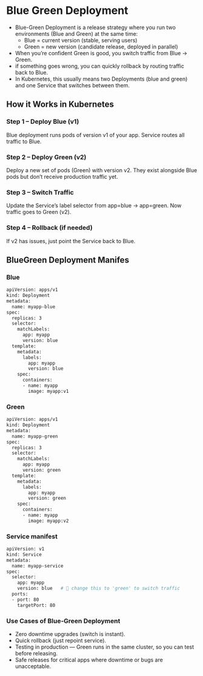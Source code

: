 # Blue Green Deployment
- Blue-Green Deployment is a release strategy where you run two environments (Blue and Green) at the same time:
  - Blue = current version (stable, serving users)
  - Green = new version (candidate release, deployed in parallel)
- When you’re confident Green is good, you switch traffic from Blue → Green.
- if something goes wrong, you can quickly rollback by routing traffic back to Blue.
- In Kubernetes, this usually means two Deployments (blue and green) and one Service that switches between them.


## How it Works in Kubernetes
### Step 1 – Deploy Blue (v1)
Blue deployment runs pods of version v1 of your app.
Service routes all traffic to Blue.

### Step 2 – Deploy Green (v2)
Deploy a new set of pods (Green) with version v2.
They exist alongside Blue pods but don’t receive production traffic yet.

### Step 3 – Switch Traffic
Update the Service’s label selector from app=blue → app=green.
Now traffic goes to Green (v2).

### Step 4 – Rollback (if needed)
If v2 has issues, just point the Service back to Blue.

## BlueGreen Deployment Manifes
### Blue
```bash
apiVersion: apps/v1
kind: Deployment
metadata:
  name: myapp-blue
spec:
  replicas: 3
  selector:
    matchLabels:
      app: myapp
      version: blue
  template:
    metadata:
      labels:
        app: myapp
        version: blue
    spec:
      containers:
      - name: myapp
        image: myapp:v1
```
### Green
```bash
apiVersion: apps/v1
kind: Deployment
metadata:
  name: myapp-green
spec:
  replicas: 3
  selector:
    matchLabels:
      app: myapp
      version: green
  template:
    metadata:
      labels:
        app: myapp
        version: green
    spec:
      containers:
      - name: myapp
        image: myapp:v2
```

### Service manifest
```bash
apiVersion: v1
kind: Service
metadata:
  name: myapp-service
spec:
  selector:
    app: myapp
    version: blue   # 🔄 change this to 'green' to switch traffic
  ports:
  - port: 80
    targetPort: 80
```


### Use Cases of Blue-Green Deployment

- Zero downtime upgrades (switch is instant).
- Quick rollback (just repoint service).
- Testing in production — Green runs in the same cluster, so you can test before releasing.
- Safe releases for critical apps where downtime or bugs are unacceptable.
